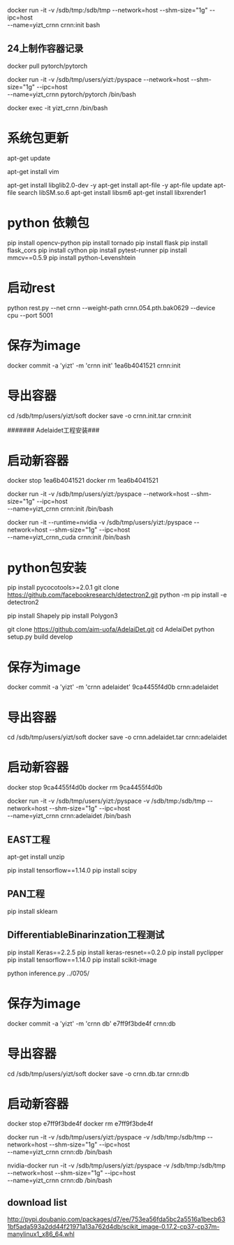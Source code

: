 docker run -it -v /sdb/tmp:/sdb/tmp --network=host --shm-size="1g" --ipc=host \
--name=yizt_crnn crnn:init bash



## 24上制作容器记录
docker pull pytorch/pytorch

docker run -it -v /sdb/tmp/users/yizt:/pyspace --network=host --shm-size="1g" --ipc=host \
--name=yizt_crnn pytorch/pytorch /bin/bash

docker exec -it yizt_crnn /bin/bash

# 系统包更新
apt-get update

apt-get install vim  

apt-get install libglib2.0-dev -y
apt-get install apt-file -y
apt-file update 
apt-file search libSM.so.6
apt-get install libsm6
apt-get install libxrender1


# python 依赖包
pip install opencv-python
pip install tornado
pip install flask
pip install flask_cors
pip install cython
pip install pytest-runner
pip install mmcv==0.5.9
pip install python-Levenshtein




# 启动rest
python rest.py --net crnn --weight-path crnn.054.pth.bak0629 --device cpu --port 5001


# 保存为image
docker commit -a 'yizt' -m 'crnn init' 1ea6b4041521 crnn:init
# 导出容器
cd /sdb/tmp/users/yizt/soft
docker save -o crnn.init.tar crnn:init

####### Adelaidet工程安装###
# 启动新容器
docker stop 1ea6b4041521
docker rm 1ea6b4041521

docker run -it -v /sdb/tmp/users/yizt:/pyspace --network=host --shm-size="1g" --ipc=host \
--name=yizt_crnn crnn:init /bin/bash

docker run -it --runtime=nvidia -v /sdb/tmp/users/yizt:/pyspace --network=host --shm-size="1g" --ipc=host \
--name=yizt_crnn_cuda crnn:init /bin/bash


# python包安装

pip install pycocotools>=2.0.1
git clone https://github.com/facebookresearch/detectron2.git
python -m pip install -e detectron2

pip install Shapely
pip install Polygon3

git clone https://github.com/aim-uofa/AdelaiDet.git
cd AdelaiDet
python setup.py build develop

# 保存为image
docker commit -a 'yizt' -m 'crnn adelaidet' 9ca4455f4d0b crnn:adelaidet
# 导出容器
cd /sdb/tmp/users/yizt/soft
docker save -o crnn.adelaidet.tar crnn:adelaidet

# 启动新容器
docker stop 9ca4455f4d0b
docker rm 9ca4455f4d0b

docker run -it -v /sdb/tmp/users/yizt:/pyspace -v /sdb/tmp:/sdb/tmp --network=host --shm-size="1g" --ipc=host \
--name=yizt_crnn crnn:adelaidet /bin/bash



## EAST工程

apt-get install unzip

pip install tensorflow==1.14.0
pip install scipy

## PAN工程
pip install sklearn

## DifferentiableBinarinzation工程测试
pip install Keras==2.2.5
pip install keras-resnet==0.2.0
pip install pyclipper
pip install tensorflow==1.14.0
pip install scikit-image

python inference.py ../0705/


# 保存为image
docker commit -a 'yizt' -m 'crnn db' e7ff9f3bde4f crnn:db
# 导出容器
cd /sdb/tmp/users/yizt/soft
docker save -o crnn.db.tar crnn:db

# 启动新容器
docker stop e7ff9f3bde4f
docker rm e7ff9f3bde4f

docker run -it -v /sdb/tmp/users/yizt:/pyspace -v /sdb/tmp:/sdb/tmp --network=host --shm-size="1g" --ipc=host \
--name=yizt_crnn crnn:db /bin/bash

nvidia-docker run -it -v /sdb/tmp/users/yizt:/pyspace -v /sdb/tmp:/sdb/tmp --network=host --shm-size="1g" --ipc=host \
--name=yizt_crnn crnn:db /bin/bash

## download list
http://pypi.doubanio.com/packages/d7/ee/753ea56fda5bc2a5516a1becb631bf5ada593a2dd44f21971a13a762d4db/scikit_image-0.17.2-cp37-cp37m-manylinux1_x86_64.whl
